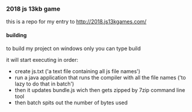 ### 2018 js 13kb game

this is a repo for my entry to http://2018.js13kgames.com/

#### building
to build my project on windows only you can type build

it will start executing in order:
- create js.txt ('a text file containing all js file names')
- run a java application that runs the compiler with all the file names ('to lazy to do that in batch')
- then it updates bundle.js wich then gets zipped by 7zip command line tool
- then batch spits out the number of bytes used
